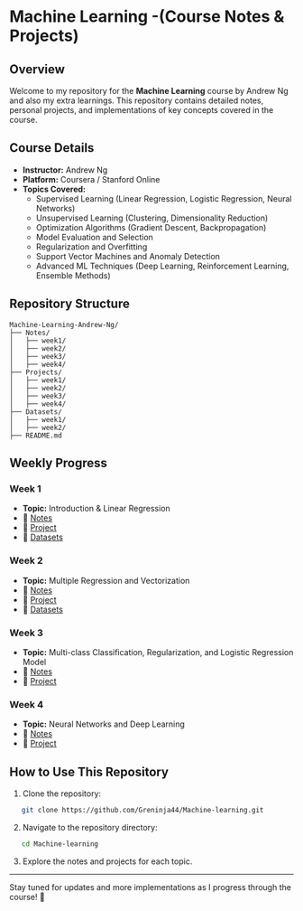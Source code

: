 # Machine Learning -(Course Notes & Projects)

## Overview
Welcome to my repository for the **Machine Learning** course by Andrew Ng and also my extra learnings. This repository contains detailed notes, personal projects, and implementations of key concepts covered in the course. 

## Course Details
- **Instructor:** Andrew Ng  
- **Platform:** Coursera / Stanford Online  
- **Topics Covered:**
  - Supervised Learning (Linear Regression, Logistic Regression, Neural Networks)
  - Unsupervised Learning (Clustering, Dimensionality Reduction)
  - Optimization Algorithms (Gradient Descent, Backpropagation)
  - Model Evaluation and Selection
  - Regularization and Overfitting
  - Support Vector Machines and Anomaly Detection
  - Advanced ML Techniques (Deep Learning, Reinforcement Learning, Ensemble Methods)
  
## Repository Structure
```
Machine-Learning-Andrew-Ng/
├── Notes/
│   ├── week1/
│   ├── week2/
│   ├── week3/
│   ├── week4/
├── Projects/
│   ├── week1/
│   ├── week2/
│   ├── week3/
│   ├── week4/
├── Datasets/
│   ├── week1/
│   ├── week2/
├── README.md
```

## Weekly Progress
### Week 1
- **Topic:** Introduction & Linear Regression  
- 📄 [Notes](./Notes/week1)  
- 📝 [Project](./Projects/week1/)  
- 📖 [Datasets](./Datasets/week1/)  

### Week 2
- **Topic:** Multiple Regression and Vectorization  
- 📄 [Notes](./Notes/week2)  
- 📝 [Project](./Projects/week2/)  
- 📖 [Datasets](./Datasets/week2/)  

### Week 3
- **Topic:** Multi-class Classification, Regularization, and Logistic Regression Model  
- 📄 [Notes](./Notes/week3)  
- 📝 [Project](./Projects/week3/)  
    

### Week 4
- **Topic:** Neural Networks and Deep Learning  
- 📄 [Notes](./Notes/week4)  
- 📝 [Project](./Projects/week4/)  
  


## How to Use This Repository
1. Clone the repository:  
```bash
   git clone https://github.com/Greninja44/Machine-learning.git
```
2. Navigate to the repository directory:
```bash
   cd Machine-learning
```
3. Explore the notes and projects for each topic.


---
Stay tuned for updates and more implementations as I progress through the course! 🚀
